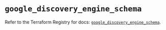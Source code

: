 # `google_discovery_engine_schema`

Refer to the Terraform Registry for docs: [`google_discovery_engine_schema`](https://registry.terraform.io/providers/hashicorp/google/6.37.0/docs/resources/discovery_engine_schema).
